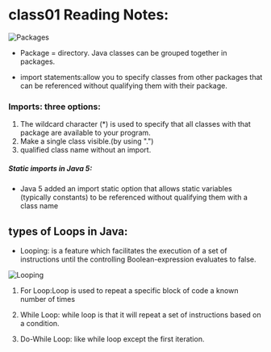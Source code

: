 # class01 Reading Notes:

![Packages](https://simplesnippets.tech/wp-content/uploads/2018/04/packages-in-java-programming-featured-image-1280x720.jpg)

* Package = directory. Java classes can be grouped together in packages.

* import statements:allow you to specify classes from other packages that can be referenced without qualifying them with their package.

### Imports: three options:

1. The wildcard character (*) is used to specify that all classes with that package are available to your program.
2. Make a single class visible.(by using ".")
3. qualified class name without an import.

##### Static imports in Java 5:
* Java 5 added an import static option that allows static variables (typically constants) to be referenced without qualifying them with a class name


## types of Loops in Java:

* Looping: is a feature which facilitates the execution of a set of instructions until the controlling Boolean-expression evaluates to false.

![Looping](https://static.javatpoint.com/images/java-loops.png)

1. For Loop:Loop is used to repeat a specific block of code a known number of times

2. While Loop:  while loop is that it will repeat a set of instructions based on a condition.

3. Do-While Loop: like while loop except the first iteration.